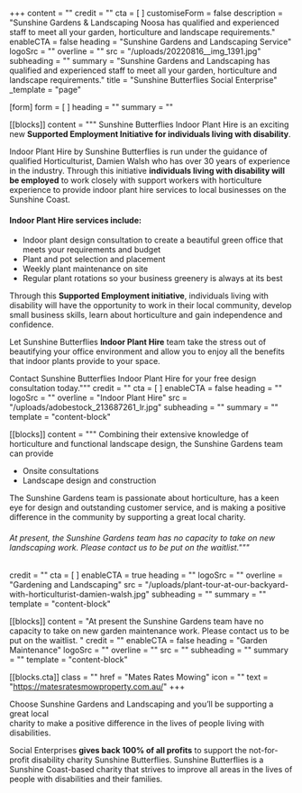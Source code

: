 +++
content = ""
credit = ""
cta = [ ]
customiseForm = false
description = "Sunshine Gardens & Landscaping Noosa has qualified and experienced staff to meet all your garden, horticulture and landscape requirements."
enableCTA = false
heading = "Sunshine Gardens and Landscaping Service"
logoSrc = ""
overline = ""
src = "/uploads/20220816__img_1391.jpg"
subheading = ""
summary = "Sunshine Gardens and Landscaping has qualified and experienced staff to meet all your garden, horticulture and landscape requirements."
title = "Sunshine Butterflies Social Enterprise"
_template = "page"

[form]
form = [ ]
heading = ""
summary = ""

[[blocks]]
content = """
Sunshine Butterflies Indoor Plant Hire is an exciting new **Supported Employment Initiative for individuals living with disability**.

Indoor Plant Hire by Sunshine Butterflies is run under the guidance of qualified Horticulturist, Damien Walsh who has over 30 years of experience in the industry. Through this initiative **individuals living with disability will be employed** to work closely with support workers with horticulture experience to provide indoor plant hire services to local businesses on the Sunshine Coast.

#### Indoor Plant Hire services include:

* Indoor plant design consultation to create a beautiful green office that meets your requirements and budget
* Plant and pot selection and placement
* Weekly plant maintenance on site
* Regular plant rotations so your business greenery is always at its best

Through this **Supported Employment initiative**, individuals living with disability will have the opportunity to work in their local community, develop small business skills, learn about horticulture and gain independence and confidence.

Let Sunshine Butterflies **Indoor Plant Hire** team take the stress out of beautifying your office environment and allow you to enjoy all the benefits that indoor plants provide to your space.

Contact Sunshine Butterflies Indoor Plant Hire for your free design consultation today."""
credit = ""
cta = [ ]
enableCTA = false
heading = ""
logoSrc = ""
overline = "Indoor Plant Hire"
src = "/uploads/adobestock_213687261_lr.jpg"
subheading = ""
summary = ""
template = "content-block"

[[blocks]]
content = """
Combining their extensive knowledge of horticulture and functional landscape design, the Sunshine Gardens team can provide

* Onsite consultations
* Landscape design and construction

The Sunshine Gardens team is passionate about horticulture, has a keen eye for design and outstanding customer service, and is making a positive difference in the community by supporting a great local charity.

###### At present, the Sunshine Gardens team has no capacity to take on new landscaping work. Please contact us to be put on the waitlist."""
credit = ""
cta = [ ]
enableCTA = true
heading = ""
logoSrc = ""
overline = "Gardening and Landscaping"
src = "/uploads/plant-tour-at-our-backyard-with-horticulturist-damien-walsh.jpg"
subheading = ""
summary = ""
template = "content-block"

[[blocks]]
content = "At present the Sunshine Gardens team have no capacity to take on new garden maintenance work. Please contact us to be put on the waitlist. "
credit = ""
enableCTA = false
heading = "Garden Maintenance"
logoSrc = ""
overline = ""
src = ""
subheading = ""
summary = ""
template = "content-block"

  [[blocks.cta]]
  class = ""
  href = "Mates Rates Mowing"
  icon = ""
  text = "https://matesratesmowproperty.com.au/"
+++

Choose Sunshine Gardens and Landscaping and you’ll be supporting a great local  
charity to make a positive difference in the lives of people living with disabilities.

Social Enterprises **gives back 100% of all profits** to support the not-for-profit disability charity Sunshine Butterflies. Sunshine Butterflies is a Sunshine Coast-based charity that strives to improve all areas in the lives of people with disabilities and their families.
